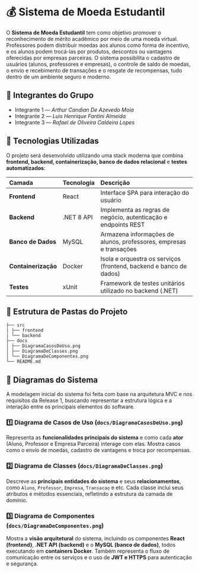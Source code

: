 # 💰 Sistema de Moeda Estudantil

O **Sistema de Moeda Estudantil** tem como objetivo promover o reconhecimento de mérito acadêmico por meio de uma moeda virtual. Professores podem distribuir moedas aos alunos como forma de incentivo, e os alunos podem trocá-las por produtos, descontos ou vantagens oferecidas por empresas parceiras. O sistema possibilita o cadastro de usuários (alunos, professores e empresas), o controle de saldo de moedas, o envio e recebimento de transações e o resgate de recompensas, tudo dentro de um ambiente seguro e moderno.

## 👥 Integrantes do Grupo

- Integrante 1 — *Arthur Candian De Azevedo Moia*
- Integrante 2 — *Luis Henrique Fantini Almeida*
- Integrante 3 — *Rafael de Oliveira Caldeira Lopes*

## 🧰 Tecnologias Utilizadas

O projeto será desenvolvido utilizando uma stack moderna que combina **frontend, backend, containerização, banco de dados relacional** e **testes automatizados**:

| Camada | Tecnologia | Descrição |
|:--|:--|:--|
| **Frontend** | React | Interface SPA para interação do usuário |
| **Backend** | .NET 8 API | Implementa as regras de negócio, autenticação e endpoints REST |
| **Banco de Dados** | MySQL | Armazena informações de alunos, professores, empresas e transações |
| **Containerização** | Docker | Isola e orquestra os serviços (frontend, backend e banco de dados) |
| **Testes** | xUnit | Framework de testes unitários utilizado no backend (.NET) |

## 📂 Estrutura de Pastas do Projeto

```
├── src
| ├── frontend
| └── backend
├── docs
│ ├── DiagramaCasosDeUso.png
│ ├── DiagramaDeClasses.png
│ └── DiagramaDeComponentes.png
└── README.md
```

## 🧩 Diagramas do Sistema

A modelagem inicial do sistema foi feita com base na arquitetura MVC e nos requisitos da Release 1, buscando representar a estrutura lógica e a interação entre os principais elementos do software.

### 1️⃣ Diagrama de Casos de Uso (`docs/DiagramaCasosDeUso.png`)
Representa as **funcionalidades principais do sistema** e como cada **ator** (Aluno, Professor e Empresa Parceira) interage com elas. Mostra casos como o envio de moedas, cadastro de vantagens e troca por recompensas.

### 2️⃣ Diagrama de Classes (`docs/DiagramaDeClasses.png`)
Descreve as **principais entidades do sistema** e seus **relacionamentos**, como `Aluno`, `Professor`, `Empresa`, `Transacao` e etc. Cada classe inclui seus atributos e métodos essenciais, refletindo a estrutura da camada de domínio.

### 3️⃣ Diagrama de Componentes (`docs/DiagramaDeComponentes.png`)
Mostra a **visão arquitetural** do sistema, incluindo os componentes **React (frontend)**, **.NET API (backend)** e o **MySQL (banco de dados)**, todos executando em **containers Docker**. Também representa o fluxo de comunicação entre os serviços e o uso de **JWT e HTTPS** para autenticação e segurança.
